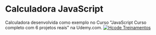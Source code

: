 # Calculadora JavaScript

Calculadora desenvolvida como exemplo no Curso "JavaScript Curso completo com 6 projetos reais" na Udemy.com.
[![Hcode Treinamentos](https://www.hcode.com.br/res/img/hcode-200x100.png)](https://www.hcode.com.br)
